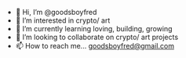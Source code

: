 - 👋 Hi, I’m @goodsboyfred
- 👀 I’m interested in crypto/ art
- 🌱 I’m currently learning loving, building, growing
- 💞️ I’m looking to collaborate on crypto/ art projects
- 📫 How to reach me... goodsboyfred@gmail.com

<!---
goodsboyfred/goodsboyfred is a ✨ special ✨ repository because its `README.md` (this file) appears on your GitHub profile.
You can click the Preview link to take a look at your changes.
--->
